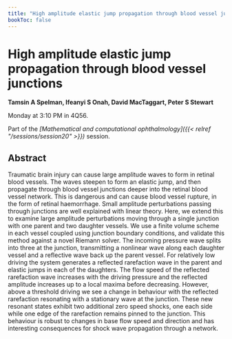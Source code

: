 ```yaml
---
title: "High amplitude elastic jump propagation through blood vessel junctions "
bookToc: false
---
```


# High amplitude elastic jump propagation through blood vessel junctions 

**Tamsin A Spelman, Ifeanyi S Onah, David MacTaggart, Peter S Stewart**

Monday at 3:10 PM in 4Q56.

Part of the *[Mathematical and computational ophthalmology]({{< relref "/sessions/session20" >}})* session.

## Abstract

Traumatic brain injury can cause large amplitude waves to form in retinal blood vessels. The waves steepen to form an elastic jump, and then propagate through blood vessel junctions deeper into the retinal blood vessel network. This is dangerous and can cause blood vessel rupture, in the form of retinal haemorrhage. Small amplitude perturbations passing through junctions are well explained with linear theory.  Here, we extend this to examine large amplitude perturbations moving through a single junction with one parent and two daughter vessels. We use a finite volume scheme in each vessel coupled using junction boundary conditions, and validate this method against a novel Riemann solver. The incoming pressure wave splits into three at the junction, transmitting a nonlinear wave along each daughter vessel and a reflective wave back up the parent vessel. For relatively low driving the system generates a reflected rarefaction wave in the parent and elastic jumps in each of the daughters. The flow speed of the reflected rarefaction wave increases with the driving pressure and the reflected amplitude increases up to a local maxima before decreasing. However, above a threshold driving we see a change in behaviour with the reflected rarefaction resonating with a stationary wave at the junction. These new resonant states exhibit two additional zero speed shocks, one each side while one edge of the rarefaction remains pinned to the junction. This behaviour is robust to changes in base flow speed and direction and has interesting consequences for shock wave propagation through a network.  


